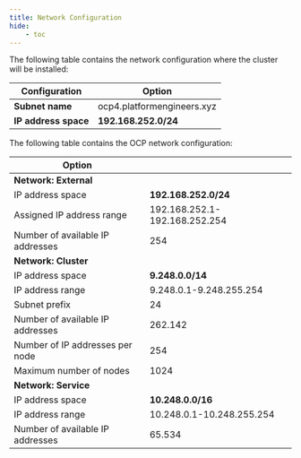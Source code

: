 ```yaml
---
title: Network Configuration
hide:
    - toc
---
```


The following table contains the network configuration where the cluster will be installed:

| **Configuration** | **Option** |
|---------------|--------|
|**Subnet name**        |ocp4.platformengineers.xyz|
|**IP address space**   |**192.168.252.0/24**|

The following table contains the OCP network configuration:

| **Option**                        |                       |
|-----------------------------------|-----------------------|
|**Network: External**              ||
|IP address space                   |**192.168.252.0/24**|
|Assigned IP address range          |192.168.252.1-192.168.252.254|
|Number of available IP addresses   |254|
|**Network: Cluster**               ||
|IP address space                   |**9.248.0.0/14**|
|IP address range                   |9.248.0.1-9.248.255.254|
|Subnet prefix                      |24|
|Number of available IP addresses   |262.142|
|Number of IP addresses per node    |254|
|Maximum number of nodes            |1024|
|**Network: Service**               ||
|IP address space                   |**10.248.0.0/16**|
|IP address range                   |10.248.0.1-10.248.255.254|
|Number of available IP addresses   |65.534|
